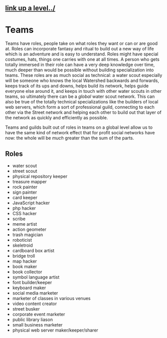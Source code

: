 ## [link up a level../](../)


# Teams

Teams have roles, people take on what roles they want or can or are good at.  Roles can incorporate fantasy and ritual to build out a new way of life which is an adventure and is easy to understand.  Roles might have special costumes, hats, things one carries with one at all times.  A person who gets totally immersed in their role can have a very deep knowledge over time, much deeper than would be possible without building specialization into teams.  These roles are as much social as technical: a water scout especially will be someone who knows the local Watershed backwards and forwards, keeps track of its ups and downs, helps build its network, helps guide everyone else around it, and keeps in touch with other water scouts in other teams, so ultimately there can be a *global* water scout network.  This can also be true of the totally technical specializations like the builders of local web servers, which form a sort of professional guild, connecting to each other via the Street network and helping each other to build out that layer of the network as quickly and efficiently as possible.

Teams and guilds built out of roles in teams on a global level allow us to have the same kind of network effect that for profit social networks have now: the whole will be *much* greater than the sum of the parts.



## Roles

- water scout
- street scout
- physical repository keeper
- treasure mapper
- rock painter
- sign painter
- card keeper
- JavaScript hacker
- php hacker
- CSS hacker
- scribe
- meme artist
- action geometer
- trash magician
- roboticist
- skeletroid
- cardboard box artist
- bridge troll
- map hacker
- book maker
- book collector
- symbol language artist
- font builder/keeper
- keyboard maker
- social media marketer
- marketer of classes in various venues
- video content creator
- street busker
- corporate event marketer
- public library liason
- small business marketer
- physical web server maker/keeper/sharer
